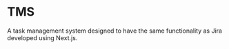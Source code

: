 # TMS
A task management system designed to have the same functionality as Jira developed using Next.js.
